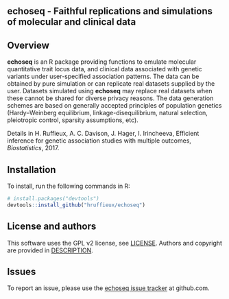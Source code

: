 ## echoseq - Faithful replications and simulations of molecular and clinical data
 
## Overview

**echoseq** is an R package providing functions to emulate molecular quantitative
trait locus data, and clinical data associated with genetic variants under
user-specified association patterns. The data can be obtained by pure simulation 
or can replicate real datasets supplied by the user. Datasets simulated using 
**echoseq** may replace real datasets when these cannot be shared for diverse 
privacy reasons. The data generation schemes are based on generally accepted 
principles of population genetics (Hardy–Weinberg equilibrium, 
linkage-disequilibrium, natural selection, pleiotropic control, sparsity 
assumptions, etc).

Details in H. Ruffieux, A. C. Davison, J. Hager, I. Irincheeva, Efficient inference 
for genetic association studies with multiple outcomes, *Biostatistics*, 2017. 

## Installation

To install, run the following commands in R:

``` r
# install.packages("devtools")
devtools::install_github("hruffieux/echoseq")
```

## License and authors

This software uses the GPL v2 license, see [LICENSE](LICENSE).
Authors and copyright are provided in [DESCRIPTION](DESCRIPTION).

## Issues

To report an issue, please use the [echoseq issue tracker](https://github.com/hruffieux/echoseq/issues) at github.com.